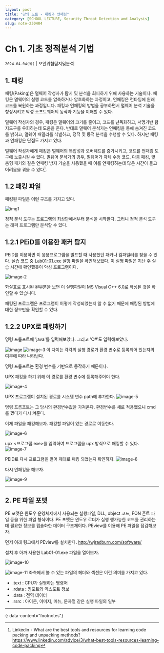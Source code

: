 ```yaml
---
layout: post
title: "강의 노트 - 패킹과 언패킹"
category: [SCHOOL LECTURE, Security Threat Detection and Analysis]
slug: note-230404
---
```


# Ch 1. 기초 정적분석 기법
`2024-04-04(목)` | 보안위협탐지및분석

## 1. 패킹
패킹(Paking)은 멀웨어 작성자가 탐지 및 분석을 회피하기 위해 사용하는 기술이다. 패킹은 멀웨어의 실행 코드를 압축하거나 암호화하는 과정이고, 언패킹은 런타임에 원래 코드를 복원하는 과정입니다. 패킹과 언패킹의 방법을 공부하면서 멀웨어 분석 기술을 향상시키고 악성 소프트웨어의 동작과 기능을 이해할 수 있다. 


멀웨어 작성자의 경우, 패킹은 멀웨어의 크기를 줄이고, 코드를 난독화하고, 서명기반 탐지도구를 우회하는데 도움을 준다. 반대로 멀웨어 분석가는 언패킹을 통해 숨겨진 코드를 밝히고, 멀웨어 패밀리를 식별하고, 정적 및 동적 분석을 수행할 수 있다. 하지만 패킹과 언패킹은 단점도 가지고 있다.


멀웨어 작성자에게 패킹은 멀웨어의 복잡성과 오버헤드를 증가시키고, 코드를 언패킹 도구에 노출시킬 수 있다. 멀웨어 분석가의 경우, 멀웨어가 자체 수정 코드, 다층 패킹, 맞춤형 패커와 같은 언패킹 방지 기술을 사용했을 때 이를 언패킹하는데 많은 시간이 들고 어려움을 겪을 수 있다[^1].


## 1.2 패킹 파일
패킹된 파일은 이런 구조를 가지고 있다.


![img1](https://g-cbox.pstatic.net/MjAyNDA1MDdfMjY3/MDAxNzE1MDgxNzYzNzk4.pAGj9BYx656anYOmiqSwO0sHMOfv_B3W7yiN9e32ifkg.OME-1XQahbVyjh1xFE9r_FLnng4UoBygFARFqMce10sg.PNG/%ED%99%94%EB%A9%B4_%EC%BA%A1%EC%B2%98_2024-05-07_201154.png)



정적 분석 도구는 프로그램의 최상단에서부터 분석을 시작한다. 그러니 정적 분석 도구는 래퍼 프로그램만 분석할 수 있다.



## 1.2.1 PEiD를 이용한 패커 탐지
PEiD를 이용하면 이 응용프로그램을 빌드할 때 사용했던 패커나 컴파일러를 찾을 수 있다. 실습 코드 중 <U>Lab01-01.exe</U> 실행 파일을 확인해보았다. 이 실행 파일은 지난 주 실습 시간에 확인했듯이 악성 프로그램이다.


![image-2](https://github.com/river20s/Algorithm-Baekjoon/assets/145640625/d0096202-b91e-4d5e-b89f-ac2d984ce29a)


화살표로 표시된 된부분을 보면 이 실행파일이 MS Visual C++ 6.0로 작성된 것을 확인할 수 있습니다.


패킹된 프로그램은 프로그램이 어떻게 작성되었는지 알 수 없기 때문에 패킹된 방법에 대한 정보만을 확인할 수 있다.


## 1.2.2 UPX로 패킹하기


명령 프롬프트에 'java'를 입력해보았다. 그리고 'C#'도 입력해보았다. 

![image](https://github.com/river20s/Algorithm-Baekjoon/assets/145640625/f0b2900c-4301-43b0-a054-84666479bb18)
![image-3](https://github.com/river20s/Algorithm-Baekjoon/assets/145640625/ca27fa41-56f8-4716-812e-63202bf84099)
이 차이는 각각의 실행 경로가 환경 변수로 등록되어 있는지의 여부에 따라 나타난다.


명령 프롬프트는 환경 변수를 기반으로 동작하기 때문이다.


UPX 패킹을 하기 위해 이 경로를 환경 변수에 등록해주어야 한다.

![image-4](https://github.com/river20s/Algorithm-Baekjoon/assets/145640625/98161b77-fc68-4a07-8360-269f67c56735)


UPX 프로그램이 설치된 경로를 시스템 변수 path에 추가한다.
![image-5](https://github.com/river20s/Algorithm-Baekjoon/assets/145640625/62fd158f-407e-41ad-9a9c-c8a6f7a8ff94)

명령 프롬프트는 그 당시의 환경변수값을 가져온다. 환경변수를 새로 적용했으니 cmd를 껐다가 다시 켜준다. 


이제 파일을 패킹해보자. 패킹할 파일이 있는 경로로 이동한다. 

![image-6](https://github.com/river20s/Algorithm-Baekjoon/assets/145640625/1d2bf817-45ed-4a0e-94e6-8f4f2be5b365)


upx <프로그램.exe>를 입력하여 프로그램을 upx 방식으로 패킹할 수 있다. 
![image-7](https://github.com/river20s/Algorithm-Baekjoon/assets/145640625/d6fedede-c8e6-48b5-8d4b-eefd9d8df4d8)



PEiD로 다시 프로그램을 열어 제대로 패킹 되었는지 확인하자.
![image-8](https://github.com/river20s/Algorithm-Baekjoon/assets/145640625/9d63ecbd-effb-44ba-a97c-13fc4667d023)




다시 언패킹을 해보자.

![image-9](https://github.com/river20s/Algorithm-Baekjoon/assets/145640625/d4d2f8b3-01ec-40e4-8dc7-47fcd9c3f8f8)

---

## 2. PE 파일 포맷
PE 포맷은 윈도우 운영체제에서 사용되는 실행파일, DLL, object 코드, FON 폰트 파일 등을 위한 파일 형식이다. PE 포맷은 윈도우 로더가 실행 행가능한 코드를 관리하는데 필요한 정보를 캡슐화한 데이터 구조체이다. PEview를 이용해 PE 파일을 점검해보자.


먼저 아래 링크에서 PEview를 설치한다.
<http://wjradburn.com/software/>


설치 후 아까 사용한 Lab01-01.exe 파일을 열어보자.

![image-10](https://github.com/river20s/Algorithm-Baekjoon/assets/145640625/ab6b8947-ed62-4a21-98fa-ee57df099eff)

![image-11](https://github.com/river20s/Algorithm-Baekjoon/assets/145640625/ec62956e-6764-4e9b-8e7a-b9a532df731f)
좌측에서 볼 수 있는 파일의 헤더와 섹션은 이런 의미를 가지고 있다.


- .text : CPU가 실행하는 명령어
- .rdata : 임포트와 익스포트 정보
- .data : 전역 데이터
- .rsrc : 아이콘, 이미지, 메뉴, 문자열 같은 실행 파일의 일부


---
{: data-content="footnotes"}

[^1]: Linkedin - What are the best tools and resources for learning code packing and unpacking methods? <https://www.linkedin.com/advice/3/what-best-tools-resources-learning-code-packing>
